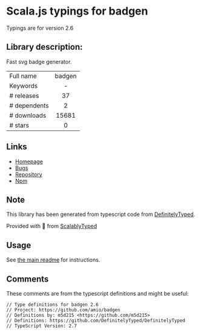 
# Scala.js typings for badgen

Typings are for version 2.6

## Library description:
Fast svg badge generator.

|                    |                 |
| ------------------ | :-------------: |
| Full name          | badgen |
| Keywords           | - |
| # releases         | 37 |
| # dependents       | 2 |
| # downloads        | 15681 |
| # stars            | 0 |

## Links
- [Homepage](https://github.com/amio/badgen#readme)
- [Bugs](https://github.com/amio/badgen/issues)
- [Repository](https://github.com/amio/badgen)
- [Npm](https://www.npmjs.com/package/badgen)
    


## Note
This library has been generated from typescript code from [DefinitelyTyped](https://definitelytyped.org).

Provided with :purple_heart: from [ScalablyTyped](https://github.com/oyvindberg/ScalablyTyped)

## Usage
See [the main readme](../../readme.md) for instructions.

## Comments

These comments are from the typescript definitions and might be useful:
```
// Type definitions for badgen 2.6
// Project: https://github.com/amio/badgen
// Definitions by: m5d215 <https://github.com/m5d215>
// Definitions: https://github.com/DefinitelyTyped/DefinitelyTyped
// TypeScript Version: 2.7

```


